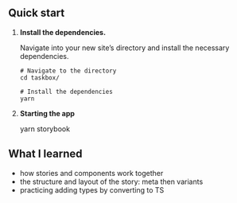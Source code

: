 ## Quick start

1.  **Install the dependencies.**

    Navigate into your new site’s directory and install the necessary dependencies.

    ```shell
    # Navigate to the directory
    cd taskbox/

    # Install the dependencies
    yarn
    ```

2.  **Starting the app**

    yarn storybook

## What I learned

- how stories and components work together
- the structure and layout of the story: meta then variants
- practicing adding types by converting to TS
